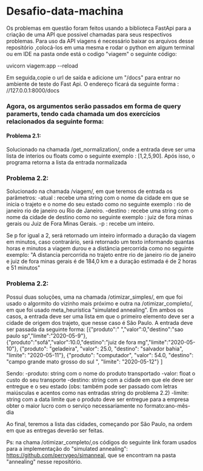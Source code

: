# Desafio-data-machina
Os problemas em questão foram feitos usando a biblioteca FastApi para a criação de uma API que possivel chamadas para seus respectivos problemas. Para uso da API viagens é necessário baixar os arquivos desse repositório ,colocá-los em uma mesma e rodar o python em algum terminal ou em IDE na pasta onde está o codigo "viagem" o seguinte código:

uvicorn viagem:app --reload
 
Em seguida,copie o url de saída e adicione um "/docs" para entrar no ambiente de teste do Fast Api. O endereço ficará da seguinte forma : //127.0.0.1:8000/docs
### Agora, os argumentos serão passados em forma de query paramerts, tendo cada chamada um dos exercícios relacionados da seguinte forma:
#### Problema 2.1:
Solucionado na chamada /get_normalization/, onde a entrada deve ser uma lista de interios ou floats como o seguinte exemplo : [1,2,5,90]. Após isso, o programa retorna a lista da entrada normalizada
### Problema 2.2:
Solucionado na chamada /viagem/, em que teremos de entrada os parâmetros:
-atual : recebe uma string com o nome da cidade em que se inicia o trajeto e o nome do seu estado como no seguinte exemplo : rio de janeiro rio de janeiro ou Rio de Janeiro.
-destino : recebe uma string com o nome da cidade de destino como no seguinte exemplo : juiz de fora minas gerais ou Juiz de Fora Minas Gerais.
-p : recebe um inteiro. 

Se p for igual a 2, será retornado um inteiro informado a duração da viagem em minutos, caso contrarário, será retornado um texto informando quantas horas e minutos a viagem durou e a distância percorrida como no seguinte exemplo: "A distancia percorrida no trajeto entre rio de janeiro rio de janeiro e juiz de fora minas gerais é de 184,0 km  e a duração estimada é de 2 horas e 51 minutos"

### Problema 2.2:
Possui duas soluções, uma na chamada /otimizar_simples/, em que foi usado o algormito do vizinho mais próximo e outra na /otimizar_completo/, em que foi usado meta_heurística "simulated annealing". Em ambos os casos, a entrada deve ser uma lista em que o primeiro elemento deve ser a cidade de origem dos trajeto, que nesse caso é São Paulo. A entrada deve ser passada da seguinte forma:
[{"produto":" ","valor":0,"destino":"sao paulo sp","limite":"2020-05-9"},
    {"produto":"sofá","valor":10.0,"destino":"juiz de fora mg","limite":"2020-05-10"},
        {"produto": "geladeira", "valor": 25.0, "destino": "salvador bahia", "limite": "2020-05-11"},
         {"produto": "computador", "valor": 54.0, "destino": "campo grande mato grosso do sul ", "limite": "2020-05-12"}  ]

         
Sendo:
-produto: string com o nome do produto transportado
-valor:  float o custo do seu transporte
-destino: string com a cidade em que ele deve ser entregue e o seu estado (obs: também pode ser passado com letras maiúsculas e acentos como nas entradas string do problema 2.2)
-limite: string com a data limite que o produto deve ser entregue para a empresa obter o maior lucro com o serviço necessariamente no formato:ano-mês-dia

Ao final, teremos a lista das cidades, começando por São Paulo, na ordem em que as entregas deverão ser feitas.

Ps: na chama /otimizar_completo/,os códigos do seguinte link foram usados para a implementação do "simulated annealing": https://github.com/perrygeo/simanneal, que se encontram na pasta "annealing" nesse repositório.

